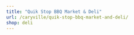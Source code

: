```yaml
---
title: "Quik Stop BBQ Market & Deli"
url: /caryville/quik-stop-bbq-market-and-deli/
shop: deli
---
```

